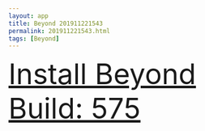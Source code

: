 ```yaml
---
layout: app
title: Beyond 201911221543
permalink: 201911221543.html
tags: [Beyond]
---
```

<div class="pure-g">
    <div class="pure-u-1-1" style="font-size: 4em">
        <a class="pure-button-primary" href="itms-services://?action=download-manifest&url=https%3A%2F%2Flitsungyisigono.github.io%2FTestScript%2Fmanifests%2F201911221543.plist"><i class="fa fa-download" aria-hidden="true"></i>Install Beyond Build: 575</a>
    </div>
</div>